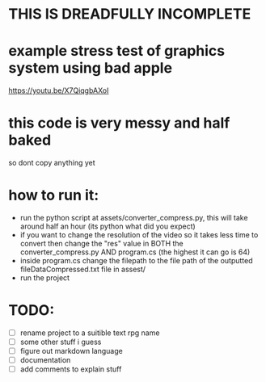 # THIS IS DREADFULLY INCOMPLETE

# example stress test of graphics system using bad apple
https://youtu.be/X7QiqgbAXoI

# this code is very messy and half baked
so dont copy anything yet

# how to run it:
- run the python script at assets/converter_compress.py, this will take around half an hour (its python what did you expect)
- if you want to change the resolution of the video so it takes less time to convert then change the "res" value in BOTH the converter_compress.py AND program.cs (the highest it can go is 64)
- inside program.cs change the filepath to the file path of the outputted fileDataCompressed.txt file in assest/
- run the project

# TODO:
- [ ] rename project to a suitible text rpg name
- [ ] some other stuff i guess
- [ ] figure out markdown language
- [ ] documentation
- [ ] add comments to explain stuff
